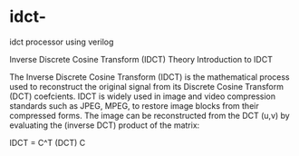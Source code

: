 # idct-
idct processor using verilog


Inverse Discrete Cosine Transform (IDCT) Theory
Introduction to IDCT

The Inverse Discrete Cosine Transform (IDCT) is the mathematical process used to reconstruct 
the original signal from its Discrete Cosine Transform (DCT) coefcients. IDCT is widely used in 
image and video compression standards such as JPEG, MPEG,  to restore image blocks from 
their compressed forms.
The image can be reconstructed from the DCT (u,v) by evaluating the (inverse 
DCT) product of the matrix: 


IDCT = C^T (DCT) C
